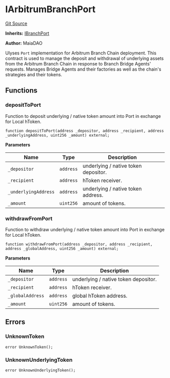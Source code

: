 # IArbitrumBranchPort
[Git Source](https://github.com/Maia-DAO/test-env-V2/blob/84b5f9e8695c91ddb02f27bb3dfb1c652f55ced4/ulysses-omnichain/interfaces/IArbitrumBranchPort.sol)

**Inherits:**
[IBranchPort](/ulysses-omnichain/interfaces/IBranchPort.sol/interface.IBranchPort.md)

**Author:**
MaiaDAO

Ulyses `Port` implementation for Arbitrum Branch Chain deployment.
This contract is used to manage the deposit and withdrawal of underlying assets
from the Arbitrum Branch Chain in response to Branch Bridge Agents' requests.
Manages Bridge Agents and their factories as well as the chain's strategies and
their tokens.


## Functions
### depositToPort

Function to deposit underlying / native token amount into Port in exchange for Local hToken.


```solidity
function depositToPort(address _depositor, address _recipient, address _underlyingAddress, uint256 _amount) external;
```
**Parameters**

|Name|Type|Description|
|----|----|-----------|
|`_depositor`|`address`|underlying / native token depositor.|
|`_recipient`|`address`|hToken receiver.|
|`_underlyingAddress`|`address`|underlying / native token address.|
|`_amount`|`uint256`|amount of tokens.|


### withdrawFromPort

Function to withdraw underlying / native token amount into Port in exchange for Local hToken.


```solidity
function withdrawFromPort(address _depositor, address _recipient, address _globalAddress, uint256 _amount) external;
```
**Parameters**

|Name|Type|Description|
|----|----|-----------|
|`_depositor`|`address`|underlying / native token depositor.|
|`_recipient`|`address`|hToken receiver.|
|`_globalAddress`|`address`|global hToken address.|
|`_amount`|`uint256`|amount of tokens.|


## Errors
### UnknownToken

```solidity
error UnknownToken();
```

### UnknownUnderlyingToken

```solidity
error UnknownUnderlyingToken();
```

